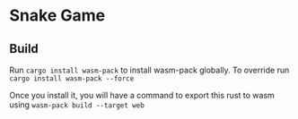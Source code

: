 # Snake Game

## Build
Run `cargo install wasm-pack` to install wasm-pack globally. To override run `cargo install wasm-pack --force`

Once you install it, you will have a command to export this rust to wasm using
`wasm-pack build --target web`


